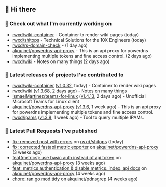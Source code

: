 ## 👋 Hi there

### 👷 Check out what I'm currently working on


- [rwxd/wiki-container](https://github.com/rwxd/wiki-container) - Container to render wiki pages (today)
- [rwxd/shitops](https://github.com/rwxd/shitops) - Technical Solutions for the 10X Engineers (today)
- [rwxd/rs-domain-check](https://github.com/rwxd/rs-domain-check) -  (1 day ago)
- [akquinet/powerdns-api-proxy](https://github.com/akquinet/powerdns-api-proxy) - This is an api proxy for powerdns implementing multiple tokens and fine access control. (2 days ago)
- [rwxd/wiki](https://github.com/rwxd/wiki) - Notes on many things (2 days ago)

### 🔭 Latest releases of projects I've contributed to


- [rwxd/wiki-container](https://github.com/rwxd/wiki-container) ([v1.0.32](https://github.com/rwxd/wiki-container/releases/tag/v1.0.32), today) - Container to render wiki pages
- [rwxd/wiki](https://github.com/rwxd/wiki) ([v1.3.68](https://github.com/rwxd/wiki/releases/tag/v1.3.68), 2 days ago) - Notes on many things
- [IsmaelMartinez/teams-for-linux](https://github.com/IsmaelMartinez/teams-for-linux) ([v1.4.13](https://github.com/IsmaelMartinez/teams-for-linux/releases/tag/v1.4.13), 2 days ago) - Unofficial Microsoft Teams for Linux client
- [akquinet/powerdns-api-proxy](https://github.com/akquinet/powerdns-api-proxy) ([v1.3.6](https://github.com/akquinet/powerdns-api-proxy/releases/tag/v1.3.6), 1 week ago) - This is an api proxy for powerdns implementing multiple tokens and fine access control.
- [rwxd/ipams](https://github.com/rwxd/ipams) ([v1.3.8](https://github.com/rwxd/ipams/releases/tag/v1.3.8), 1 week ago) - Tool to query multiple IPAMs.

### 🔨 Latest Pull Requests I've published


- [fix: removed post with errors](https://github.com/rwxd/shitops/pull/7) on [rwxd/shitops](https://github.com/rwxd/shitops) (today)
- [fix: corrected fastapi metric exporter](https://github.com/akquinet/powerdns-api-proxy/pull/37) on [akquinet/powerdns-api-proxy](https://github.com/akquinet/powerdns-api-proxy) (3 weeks ago)
- [feat(metrics): use basic auth instead of api token](https://github.com/akquinet/powerdns-api-proxy/pull/36) on [akquinet/powerdns-api-proxy](https://github.com/akquinet/powerdns-api-proxy) (3 weeks ago)
- [feat: metrics authentication &amp; disable metrics, index, api docs](https://github.com/akquinet/powerdns-api-proxy/pull/34) on [akquinet/powerdns-api-proxy](https://github.com/akquinet/powerdns-api-proxy) (4 weeks ago)
- [chore: ran go mod tidy](https://github.com/akquinet/pdnsgrep/pull/11) on [akquinet/pdnsgrep](https://github.com/akquinet/pdnsgrep) (4 weeks ago)

